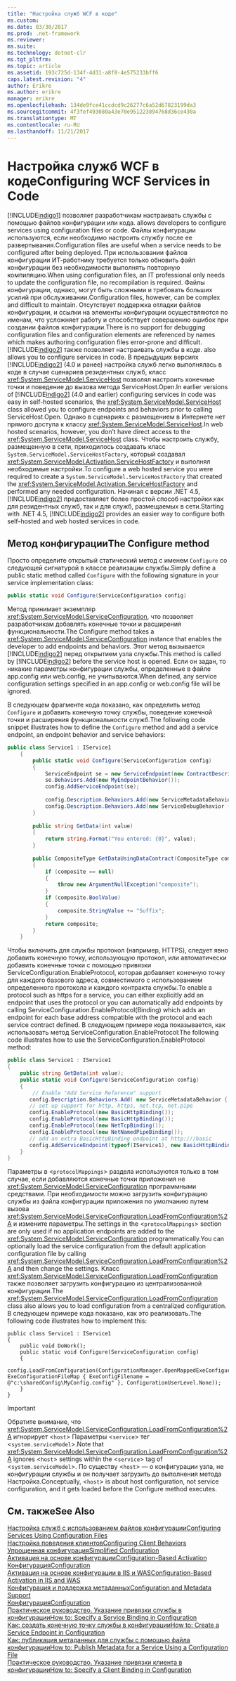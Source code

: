 ```yaml
---
title: "Настройка служб WCF в коде"
ms.custom: 
ms.date: 03/30/2017
ms.prod: .net-framework
ms.reviewer: 
ms.suite: 
ms.technology: dotnet-clr
ms.tgt_pltfrm: 
ms.topic: article
ms.assetid: 193c725d-134f-4d31-a8f8-4e575233bff6
caps.latest.revision: "4"
author: Erikre
ms.author: erikre
manager: erikre
ms.openlocfilehash: 134de9fce41ccdcd9c26277c6a52d67823199da3
ms.sourcegitcommit: 4f3fef493080a43e70e951223894768d36ce430a
ms.translationtype: MT
ms.contentlocale: ru-RU
ms.lasthandoff: 11/21/2017
---
```

# <a name="configuring-wcf-services-in-code"></a><span data-ttu-id="fa340-102">Настройка служб WCF в коде</span><span class="sxs-lookup"><span data-stu-id="fa340-102">Configuring WCF Services in Code</span></span>
[!INCLUDE[indigo1](../../../includes/indigo1-md.md)]<span data-ttu-id="fa340-103"> позволяет разработчикам настраивать службы с помощью файлов конфигурации или кода.</span><span class="sxs-lookup"><span data-stu-id="fa340-103"> allows developers to configure services using configuration files or code.</span></span>  <span data-ttu-id="fa340-104">Файлы конфигурации используются, если необходимо настроить службу после ее развертывания.</span><span class="sxs-lookup"><span data-stu-id="fa340-104">Configuration files are useful when a service needs to be configured after being deployed.</span></span> <span data-ttu-id="fa340-105">При использовании файлов конфигурации ИТ-работнику требуется только обновить файл конфигурации без необходимости выполнять повторную компиляцию.</span><span class="sxs-lookup"><span data-stu-id="fa340-105">When using configuration files, an IT professional only needs to update the configuration file, no recompilation is required.</span></span> <span data-ttu-id="fa340-106">Файлы конфигурации, однако, могут быть сложными и требовать больших усилий при обслуживании.</span><span class="sxs-lookup"><span data-stu-id="fa340-106">Configuration files, however, can be complex and difficult to maintain.</span></span> <span data-ttu-id="fa340-107">Отсутствует поддержка отладки файлов конфигурации, и ссылки на элементы конфигурации осуществляются по именам, что усложняет работу и способствует совершению ошибок при создании файлов конфигурации.</span><span class="sxs-lookup"><span data-stu-id="fa340-107">There is no support for debugging configuration files and configuration elements are referenced by names which makes authoring configuration files error-prone and difficult.</span></span> [!INCLUDE[indigo2](../../../includes/indigo2-md.md)]<span data-ttu-id="fa340-108"> также позволяет настраивать службы в коде.</span><span class="sxs-lookup"><span data-stu-id="fa340-108"> also allows you to configure services in code.</span></span> <span data-ttu-id="fa340-109">В предыдущих версиях [!INCLUDE[indigo2](../../../includes/indigo2-md.md)] (4.0 и ранее) настройка служб легко выполнялась в коде в случае сценариев резидентных служб, класс <xref:System.ServiceModel.ServiceHost> позволял настроить конечные точки и поведение до вызова метода ServiceHost.Open.</span><span class="sxs-lookup"><span data-stu-id="fa340-109">In earlier versions of [!INCLUDE[indigo2](../../../includes/indigo2-md.md)] (4.0 and earlier) configuring services in code was easy in self-hosted scenarios, the <xref:System.ServiceModel.ServiceHost> class allowed you to configure endpoints and behaviors prior to calling ServiceHost.Open.</span></span> <span data-ttu-id="fa340-110">Однако в сценариях с размещением в Интернете нет прямого доступа к классу <xref:System.ServiceModel.ServiceHost>.</span><span class="sxs-lookup"><span data-stu-id="fa340-110">In web hosted scenarios, however, you don’t have direct access to the <xref:System.ServiceModel.ServiceHost> class.</span></span> <span data-ttu-id="fa340-111">Чтобы настроить службу, размещенную в сети, приходилось создавать класс `System.ServiceModel.ServiceHostFactory`, который создавал <xref:System.ServiceModel.Activation.ServiceHostFactory> и выполнял необходимые настройки.</span><span class="sxs-lookup"><span data-stu-id="fa340-111">To configure a web hosted service you were required to create a `System.ServiceModel.ServiceHostFactory` that created the <xref:System.ServiceModel.Activation.ServiceHostFactory> and performed any needed configuration.</span></span> <span data-ttu-id="fa340-112">Начиная с версии .NET 4.5, [!INCLUDE[indigo2](../../../includes/indigo2-md.md)] предоставляет более простой способ настройки как для резидентных служб, так и для служб, размещаемых в сети.</span><span class="sxs-lookup"><span data-stu-id="fa340-112">Starting with .NET 4.5, [!INCLUDE[indigo2](../../../includes/indigo2-md.md)] provides an easier way to configure both self-hosted and web hosted services in code.</span></span>  
  
## <a name="the-configure-method"></a><span data-ttu-id="fa340-113">Метод конфигурации</span><span class="sxs-lookup"><span data-stu-id="fa340-113">The Configure method</span></span>  
 <span data-ttu-id="fa340-114">Просто определите открытый статический метод с именем `Configure` со следующей сигнатурой в классе реализации службы.</span><span class="sxs-lookup"><span data-stu-id="fa340-114">Simply define a public static method called `Configure` with the following signature in your service implementation class:</span></span>  
  
```csharp  
public static void Configure(ServiceConfiguration config)  
```  
  
 <span data-ttu-id="fa340-115">Метод принимает экземпляр <xref:System.ServiceModel.ServiceConfiguration>, что позволяет разработчикам добавлять конечные точки и расширения функциональности.</span><span class="sxs-lookup"><span data-stu-id="fa340-115">The Configure method takes a <xref:System.ServiceModel.ServiceConfiguration> instance that enables the developer to add endpoints and behaviors.</span></span> <span data-ttu-id="fa340-116">Этот метод вызывается [!INCLUDE[indigo2](../../../includes/indigo2-md.md)] перед открытием узла службы.</span><span class="sxs-lookup"><span data-stu-id="fa340-116">This method is called by [!INCLUDE[indigo2](../../../includes/indigo2-md.md)] before the service host is opened.</span></span> <span data-ttu-id="fa340-117">Если он задан, то никакие параметры конфигурации службы, определенные в файле app.config или web.config, не учитываются.</span><span class="sxs-lookup"><span data-stu-id="fa340-117">When defined, any service configuration settings specified in an app.config or web.config file will be ignored.</span></span>  
  
 <span data-ttu-id="fa340-118">В следующем фрагменте кода показано, как определить метод `Configure` и добавить конечную точку службы, поведение конечной точки и расширения функциональности служб.</span><span class="sxs-lookup"><span data-stu-id="fa340-118">The following code snippet illustrates how to define the `Configure` method and add a service endpoint, an endpoint behavior and service behaviors:</span></span>  
  
```csharp  
public class Service1 : IService1  
    {  
        public static void Configure(ServiceConfiguration config)  
        {  
            ServiceEndpoint se = new ServiceEndpoint(new ContractDescription("IService1"), new BasicHttpBinding(), new EndpointAddress("basic"));  
            se.Behaviors.Add(new MyEndpointBehavior());  
            config.AddServiceEndpoint(se);  
  
            config.Description.Behaviors.Add(new ServiceMetadataBehavior { HttpGetEnabled = true });  
            config.Description.Behaviors.Add(new ServiceDebugBehavior { IncludeExceptionDetailInFaults = true });  
        }  
  
        public string GetData(int value)  
        {  
            return string.Format("You entered: {0}", value);  
        }  
  
        public CompositeType GetDataUsingDataContract(CompositeType composite)  
        {  
            if (composite == null)  
            {  
                throw new ArgumentNullException("composite");  
            }  
            if (composite.BoolValue)  
            {  
                composite.StringValue += "Suffix";  
            }  
            return composite;  
        }  
    }  
```  
  
 <span data-ttu-id="fa340-119">Чтобы включить для службы протокол (например, HTTPS), следует явно добавить конечную точку, использующую протокол, или автоматически добавить конечные точки с помощью привязки ServiceConfiguration.EnableProtocol, которая добавляет конечную точку для каждого базового адреса, совместимого с использованием определенного протокола и каждого контракта службы.</span><span class="sxs-lookup"><span data-stu-id="fa340-119">To enable a protocol such as https for a service, you can either explicitly add an endpoint that uses the protocol or you can automatically add endpoints by calling ServiceConfiguration.EnableProtocol(Binding) which adds an endpoint for each base address compatible with the protocol and each service contract defined.</span></span> <span data-ttu-id="fa340-120">В следующем примере кода показывается, как использовать метод ServiceConfiguration.EnableProtocol:</span><span class="sxs-lookup"><span data-stu-id="fa340-120">The following code illustrates how to use the ServiceConfiguration.EnableProtocol method:</span></span>  
  
```csharp  
public class Service1 : IService1   
{   
    public string GetData(int value);   
    public static void Configure(ServiceConfiguration config)   
    {   
        // Enable "Add Service Reference" support   
       config.Description.Behaviors.Add( new ServiceMetadataBehavior { HttpGetEnabled = true });   
       // set up support for http, https, net.tcp, net.pipe   
       config.EnableProtocol(new BasicHttpBinding());   
       config.EnableProtocol(new BasicHttpBinding());   
       config.EnableProtocol(new NetTcpBinding());   
       config.EnableProtocol(new NetNamedPipeBinding());   
       // add an extra BasicHttpBinding endpoint at http:///basic   
       config.AddServiceEndpoint(typeof(IService1), new BasicHttpBinding(),"basic");   
    }   
}   
```  
  
 <span data-ttu-id="fa340-121">Параметры в <`protocolMappings`> раздела используются только в том случае, если добавляются конечные точки приложения не <xref:System.ServiceModel.ServiceConfiguration> программными средствами. При необходимости можно загрузить конфигурацию службы из файла конфигурации приложения по умолчанию путем вызова <xref:System.ServiceModel.ServiceConfiguration.LoadFromConfiguration%2A> и измените параметры.</span><span class="sxs-lookup"><span data-stu-id="fa340-121">The settings in the <`protocolMappings`> section are only used if no application endpoints are added to the <xref:System.ServiceModel.ServiceConfiguration> programmatically.You can optionally load the service configuration from the default application configuration file by calling <xref:System.ServiceModel.ServiceConfiguration.LoadFromConfiguration%2A> and then change the settings.</span></span> <span data-ttu-id="fa340-122">Класс <xref:System.ServiceModel.ServiceConfiguration.LoadFromConfiguration> также позволяет загрузить конфигурацию из централизованной конфигурации.</span><span class="sxs-lookup"><span data-stu-id="fa340-122">The <xref:System.ServiceModel.ServiceConfiguration.LoadFromConfiguration> class also allows you to load configuration from a centralized configuration.</span></span> <span data-ttu-id="fa340-123">В следующем примере кода показано, как это реализовать.</span><span class="sxs-lookup"><span data-stu-id="fa340-123">The following code illustrates how to implement this:</span></span>  
  
```  
public class Service1 : IService1   
{   
    public void DoWork();   
    public static void Configure(ServiceConfiguration config)   
    {   
          config.LoadFromConfiguration(ConfigurationManager.OpenMappedExeConfiguration(new ExeConfigurationFileMap { ExeConfigFilename = @"c:\sharedConfig\MyConfig.config" }, ConfigurationUserLevel.None));   
    }   
}  
```  
  
> [!IMPORTANT]
>  <span data-ttu-id="fa340-124">Обратите внимание, что <xref:System.ServiceModel.ServiceConfiguration.LoadFromConfiguration%2A> игнорирует <`host`> Параметры <`service`> тег <`system.serviceModel`>.</span><span class="sxs-lookup"><span data-stu-id="fa340-124">Note that <xref:System.ServiceModel.ServiceConfiguration.LoadFromConfiguration%2A> ignores <`host`> settings within the <`service`> tag of <`system.serviceModel`>.</span></span> <span data-ttu-id="fa340-125">По существу <`host`> — о конфигурации узла, не конфигурации службы и он получает загрузить до выполнения метода Настройка.</span><span class="sxs-lookup"><span data-stu-id="fa340-125">Conceptually, <`host`> is about host configuration, not service configuration, and it gets loaded before the Configure method executes.</span></span>  
  
## <a name="see-also"></a><span data-ttu-id="fa340-126">См. также</span><span class="sxs-lookup"><span data-stu-id="fa340-126">See Also</span></span>  
 [<span data-ttu-id="fa340-127">Настройка служб с использованием файлов конфигурации</span><span class="sxs-lookup"><span data-stu-id="fa340-127">Configuring Services Using Configuration Files</span></span>](../../../docs/framework/wcf/configuring-services-using-configuration-files.md)  
 [<span data-ttu-id="fa340-128">Настройка поведения клиентов</span><span class="sxs-lookup"><span data-stu-id="fa340-128">Configuring Client Behaviors</span></span>](../../../docs/framework/wcf/configuring-client-behaviors.md)  
 [<span data-ttu-id="fa340-129">Упрощенная конфигурация</span><span class="sxs-lookup"><span data-stu-id="fa340-129">Simplified Configuration</span></span>](../../../docs/framework/wcf/simplified-configuration.md)  
 [<span data-ttu-id="fa340-130">Активация на основе конфигурации</span><span class="sxs-lookup"><span data-stu-id="fa340-130">Configuration-Based Activation</span></span>](../../../docs/framework/wcf/samples/configuration-based-activation.md)  
 [<span data-ttu-id="fa340-131">Конфигурация</span><span class="sxs-lookup"><span data-stu-id="fa340-131">Configuration</span></span>](../../../docs/framework/wcf/samples/configuration-sample.md)  
 [<span data-ttu-id="fa340-132">Активация на основе конфигурации в IIS и WAS</span><span class="sxs-lookup"><span data-stu-id="fa340-132">Configuration-Based Activation in IIS and WAS</span></span>](../../../docs/framework/wcf/feature-details/configuration-based-activation-in-iis-and-was.md)  
 [<span data-ttu-id="fa340-133">Конфигурация и поддержка метаданных</span><span class="sxs-lookup"><span data-stu-id="fa340-133">Configuration and Metadata Support</span></span>](../../../docs/framework/wcf/extending/configuration-and-metadata-support.md)  
 [<span data-ttu-id="fa340-134">Конфигурация</span><span class="sxs-lookup"><span data-stu-id="fa340-134">Configuration</span></span>](../../../docs/framework/wcf/diagnostics/exceptions-reference/configuration.md)  
 [<span data-ttu-id="fa340-135">Практическое руководство. Указание привязки службы в конфигурации</span><span class="sxs-lookup"><span data-stu-id="fa340-135">How to: Specify a Service Binding in Configuration</span></span>](../../../docs/framework/wcf/how-to-specify-a-service-binding-in-configuration.md)  
 [<span data-ttu-id="fa340-136">Как: создать конечную точку службы в конфигурации</span><span class="sxs-lookup"><span data-stu-id="fa340-136">How to: Create a Service Endpoint in Configuration</span></span>](../../../docs/framework/wcf/feature-details/how-to-create-a-service-endpoint-in-configuration.md)  
 [<span data-ttu-id="fa340-137">Как: публикация метаданных для службы с помощью файла конфигурации</span><span class="sxs-lookup"><span data-stu-id="fa340-137">How to: Publish Metadata for a Service Using a Configuration File</span></span>](../../../docs/framework/wcf/feature-details/how-to-publish-metadata-for-a-service-using-a-configuration-file.md)  
 [<span data-ttu-id="fa340-138">Практическое руководство. Указание привязки клиента в конфигурации</span><span class="sxs-lookup"><span data-stu-id="fa340-138">How to: Specify a Client Binding in Configuration</span></span>](../../../docs/framework/wcf/how-to-specify-a-client-binding-in-configuration.md)
